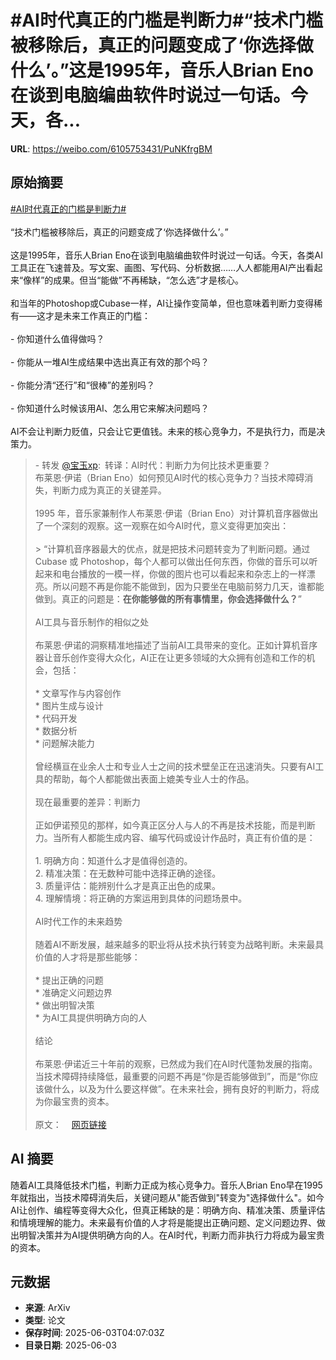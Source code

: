 # #AI时代真正的门槛是判断力#“技术门槛被移除后，真正的问题变成了‘你选择做什么’。”这是1995年，音乐人Brian Eno在谈到电脑编曲软件时说过一句话。今天，各...

**URL**: https://weibo.com/6105753431/PuNKfrgBM

## 原始摘要

<a href="https://m.weibo.cn/search?containerid=231522type%3D1%26t%3D10%26q%3D%23AI%E6%97%B6%E4%BB%A3%E7%9C%9F%E6%AD%A3%E7%9A%84%E9%97%A8%E6%A7%9B%E6%98%AF%E5%88%A4%E6%96%AD%E5%8A%9B%23&amp;extparam=%23AI%E6%97%B6%E4%BB%A3%E7%9C%9F%E6%AD%A3%E7%9A%84%E9%97%A8%E6%A7%9B%E6%98%AF%E5%88%A4%E6%96%AD%E5%8A%9B%23" data-hide=""><span class="surl-text">#AI时代真正的门槛是判断力#</span></a><br><br>“技术门槛被移除后，真正的问题变成了‘你选择做什么’。”<br><br>这是1995年，音乐人Brian Eno在谈到电脑编曲软件时说过一句话。今天，各类AI工具正在飞速普及。写文案、画图、写代码、分析数据……人人都能用AI产出看起来“像样”的成果。但当“能做”不再稀缺，“怎么选”才是核心。<br><br>和当年的Photoshop或Cubase一样，AI让操作变简单，但也意味着判断力变得稀有——这才是未来工作真正的门槛：<br><br>- 你知道什么值得做吗？<br><br>- 你能从一堆AI生成结果中选出真正有效的那个吗？<br><br>- 你能分清“还行”和“很棒”的差别吗？<br><br>- 你知道什么时候该用AI、怎么用它来解决问题吗？<br><br>AI不会让判断力贬值，只会让它更值钱。未来的核心竞争力，不是执行力，而是决策力。<br><blockquote> - 转发 <a href="https://weibo.com/1727858283" target="_blank">@宝玉xp</a>: 转译：AI时代：判断力为何比技术更重要？<br>布莱恩·伊诺（Brian Eno）如何预见AI时代的核心竞争力？当技术障碍消失，判断力成为真正的关键差异。<br><br>1995 年，音乐家兼制作人布莱恩·伊诺（Brian Eno）对计算机音序器做出了一个深刻的观察。这一观察在如今AI时代，意义变得更加突出：<br><br>&gt; “计算机音序器最大的优点，就是把技术问题转变为了判断问题。通过 Cubase 或 Photoshop，每个人都可以做出任何东西，你做的音乐可以听起来和电台播放的一模一样，你做的图片也可以看起来和杂志上的一样漂亮。所以问题不再是你能不能做到，因为只要坐在电脑前努力几天，谁都能做到。真正的问题是：**在你能够做的所有事情里，你会选择做什么？**”<br><br>AI工具与音乐制作的相似之处<br><br>布莱恩·伊诺的洞察精准地描述了当前AI工具带来的变化。正如计算机音序器让音乐创作变得大众化，AI正在让更多领域的大众拥有创造和工作的机会，包括：<br><br>* 文章写作与内容创作<br>* 图片生成与设计<br>* 代码开发<br>* 数据分析<br>* 问题解决能力<br><br>曾经横亘在业余人士和专业人士之间的技术壁垒正在迅速消失。只要有AI工具的帮助，每个人都能做出表面上媲美专业人士的作品。<br><br>现在最重要的差异：判断力<br><br>正如伊诺预见的那样，如今真正区分人与人的不再是技术技能，而是判断力。当所有人都能生成内容、编写代码或设计作品时，真正有价值的是：<br><br>1. 明确方向：知道什么才是值得创造的。<br>2. 精准决策：在无数种可能中选择正确的途径。<br>3. 质量评估：能辨别什么才是真正出色的成果。<br>4. 理解情境：将正确的方案运用到具体的问题场景中。<br><br>AI时代工作的未来趋势<br><br>随着AI不断发展，越来越多的职业将从技术执行转变为战略判断。未来最具价值的人才将是那些能够：<br><br>* 提出正确的问题<br>* 准确定义问题边界<br>* 做出明智决策<br>* 为AI工具提供明确方向的人<br><br>结论<br><br>布莱恩·伊诺近三十年前的观察，已然成为我们在AI时代蓬勃发展的指南。当技术障碍持续降低，最重要的问题不再是“你是否能够做到”，而是“你应该做什么，以及为什么要这样做”。在未来社会，拥有良好的判断力，将成为你最宝贵的资本。<br><br>原文：<a href="https://weibo.cn/sinaurl?u=https%3A%2F%2Fwww.mapsall.com%2Fblog%2Fai-and-judgement" data-hide=""><span class="url-icon"><img style="width: 1rem;height: 1rem" src="https://h5.sinaimg.cn/upload/2015/09/25/3/timeline_card_small_web_default.png" referrerpolicy="no-referrer"></span><span class="surl-text">网页链接</span></a></blockquote>

## AI 摘要

随着AI工具降低技术门槛，判断力正成为核心竞争力。音乐人Brian Eno早在1995年就指出，当技术障碍消失后，关键问题从"能否做到"转变为"选择做什么"。如今AI让创作、编程等变得大众化，但真正稀缺的是：明确方向、精准决策、质量评估和情境理解的能力。未来最有价值的人才将是能提出正确问题、定义问题边界、做出明智决策并为AI提供明确方向的人。在AI时代，判断力而非执行力将成为最宝贵的资本。

## 元数据

- **来源**: ArXiv
- **类型**: 论文
- **保存时间**: 2025-06-03T04:07:03Z
- **目录日期**: 2025-06-03
